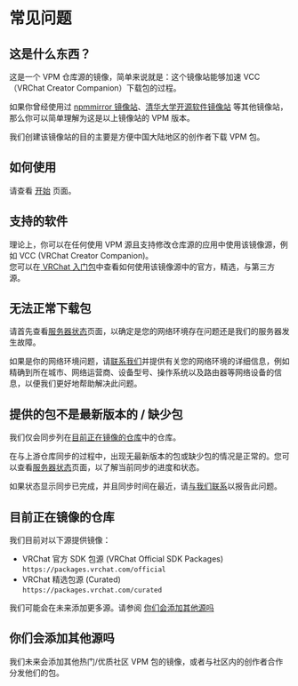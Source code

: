 # 常见问题

## 这是什么东西？

这是一个 VPM 仓库源的镜像，简单来说就是：这个镜像站能够加速 VCC（VRChat Creator Companion）下载包的过程。

如果你曾经使用过 [npmmirror 镜像站](https://npmmirror.com/)、[清华大学开源软件镜像站](https://mirrors.tuna.tsinghua.edu.cn/) 等其他镜像站，那么你可以简单理解为这是以上镜像站的 VPM 版本。

我们创建该镜像站的目的主要是方便中国大陆地区的创作者下载 VPM 包。

## 如何使用

请查看 [开始](/) 页面。

## 支持的软件

理论上，你可以在任何使用 VPM 源且支持修改仓库源的应用中使用该镜像源，例如 VCC (VRChat Creator Companion)。  
您可以在[ VRChat 入门包](https://docs.qq.com/aio/DQlVwTlZPckZPT050?p=FZ2a1bDeoF5HQx5pduXmb4)中查看如何使用该镜像源中的官方，精选，与第三方源。

## 无法正常下载包

请首先查看[服务器状态](/status)页面，以确定是您的网络环境存在问题还是我们的服务器发生故障。

如果是你的网络环境问题，请[联系我们](/contact)并提供有关您的网络环境的详细信息，例如精确到所在城市、网络运营商、设备型号、操作系统以及路由器等网络设备的信息，以便我们更好地帮助解决此问题。

## 提供的包不是最新版本的 / 缺少包

我们仅会同步列在[目前正在镜像的仓库](#目前正在镜像的仓库)中的仓库。

在与上游仓库同步的过程中，出现无最新版本的包或缺少包的情况是正常的。您可以查看[服务器状态](/status)页面，以了解当前同步的进度和状态。

如果状态显示同步已完成，并且同步时间在最近，请[与我们联系](/contact)以报告此问题。

## 目前正在镜像的仓库

我们目前对以下源提供镜像：

- VRChat 官方 SDK 包源 (VRChat Official SDK Packages)  
  `https://packages.vrchat.com/official`
- VRChat 精选包源 (Curated)  
  `https://packages.vrchat.com/curated`

我们可能会在未来添加更多源。请参阅 [你们会添加其他源吗](#你们会添加其他源吗)

## 你们会添加其他源吗

我们未来会添加其他热门/优质社区 VPM 包的镜像，或者与社区内的创作者合作分发他们的包。
